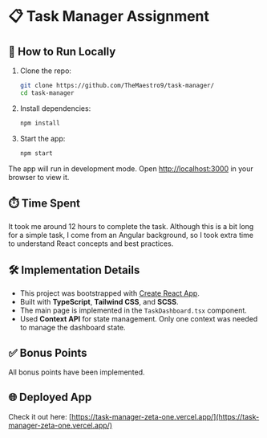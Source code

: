 # 📋 Task Manager Assignment

## 🚀 How to Run Locally

1. Clone the repo:
   ```bash
   git clone https://github.com/TheMaestro9/task-manager/
   cd task-manager
   ```
2. Install dependencies:
   ```bash
   npm install
   ```
3. Start the app:
   ```bash
   npm start
   ```

The app will run in development mode. Open [http://localhost:3000](http://localhost:3000) in your browser to view it.

## ⏱️ Time Spent

It took me around 12 hours to complete the task. Although this is a bit long for a simple task, I come from an Angular background, so I took extra time to understand React concepts and best practices.

## 🛠️ Implementation Details

- This project was bootstrapped with [Create React App](https://github.com/facebook/create-react-app).
- Built with **TypeScript**, **Tailwind CSS**, and **SCSS**.
- The main page is implemented in the `TaskDashboard.tsx` component.
- Used **Context API** for state management. Only one context was needed to manage the dashboard state.

## ✅ Bonus Points

All bonus points have been implemented.

## 🌐 Deployed App

Check it out here: [https://task-manager-zeta-one.vercel.app/](https://task-manager-zeta-one.vercel.app/)
